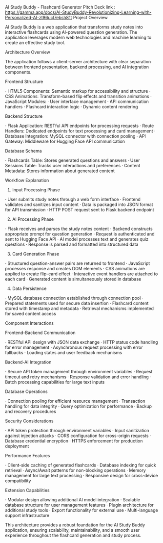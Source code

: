 AI Study Buddy - Flashcard Generator
Pitch Deck link : 
https://gamma.app/docs/AI-StudyBuddy-Revolutionizing-Learning-with-Personalized-AI-zt86ucl7ebsh81t
Project Overview

AI Study Buddy is a web application that transforms study notes into interactive flashcards using AI-powered question generation. The application leverages modern web technologies and machine learning to create an effective study tool.

Architecture Overview

The application follows a client-server architecture with clear separation between frontend presentation, backend processing, and AI integration components.

Frontend Structure

· HTML5 Components: Semantic markup for accessibility and structure
· CSS Animations: Transform-based flip effects and transition animations
· JavaScript Modules:
  · User interface management
  · API communication handlers
  · Flashcard interaction logic
  · Dynamic content rendering

Backend Structure

· Flask Application: RESTful API endpoints for processing requests
· Route Handlers: Dedicated endpoints for text processing and card management
· Database Integration: MySQL connector with connection pooling
· API Gateway: Middleware for Hugging Face API communication

Database Schema

· Flashcards Table: Stores generated questions and answers
· User Sessions Table: Tracks user interactions and preferences
· Content Metadata: Stores information about generated content

Workflow Explanation

1. Input Processing Phase

· User submits study notes through a web form interface
· Frontend validates and sanitizes input content
· Data is packaged into JSON format for API transmission
· HTTP POST request sent to Flask backend endpoint

2. AI Processing Phase

· Flask receives and parses the study notes content
· Backend constructs appropriate prompt for question generation
· Request is authenticated and sent to Hugging Face API
· AI model processes text and generates quiz questions
· Response is parsed and formatted into structured data

3. Card Generation Phase

· Structured question-answer pairs are returned to frontend
· JavaScript processes response and creates DOM elements
· CSS animations are applied to create flip-card effect
· Interactive event handlers are attached to each card
· Generated content is simultaneously stored in database

4. Data Persistence

· MySQL database connection established through connection pool
· Prepared statements used for secure data insertion
· Flashcard content stored with timestamp and metadata
· Retrieval mechanisms implemented for saved content access

Component Interactions

Frontend-Backend Communication

· RESTful API design with JSON data exchange
· HTTP status code handling for error management
· Asynchronous request processing with error fallbacks
· Loading states and user feedback mechanisms

Backend-AI Integration

· Secure API token management through environment variables
· Request timeout and retry mechanisms
· Response validation and error handling
· Batch processing capabilities for large text inputs

Database Operations

· Connection pooling for efficient resource management
· Transaction handling for data integrity
· Query optimization for performance
· Backup and recovery procedures

Security Considerations

· API token protection through environment variables
· Input sanitization against injection attacks
· CORS configuration for cross-origin requests
· Database credential encryption
· HTTPS enforcement for production deployment

Performance Features

· Client-side caching of generated flashcards
· Database indexing for quick retrieval
· Async/Await patterns for non-blocking operations
· Memory management for large text processing
· Responsive design for cross-device compatibility

Extension Capabilities

· Modular design allowing additional AI model integration
· Scalable database structure for user management features
· Plugin architecture for additional study tools
· Export functionality for external use
· Multi-language support infrastructure

This architecture provides a robust foundation for the AI Study Buddy application, ensuring scalability, maintainability, and a smooth user experience throughout the flashcard generation and study process.
